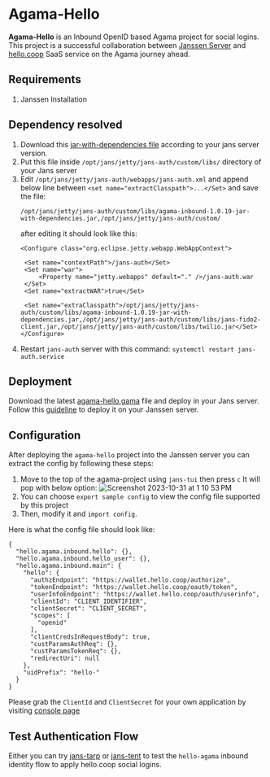 # Agama-Hello

**Agama-Hello** is an Inbound OpenID based Agama project for social logins. This project is a successful collaboration between [Janssen Server](https://docs.jans.io) and [hello.coop](https://hello.coop) SaaS service on the Agama journey ahead.


## Requirements
1. Janssen Installation

## Dependency resolved
1. Download this [jar-with-dependencies file](https://maven.jans.io/maven/io/jans/agama-inbound/) according to your jans server version.
2. Put this file inside `/opt/jans/jetty/jans-auth/custom/libs/` directory of your Jans server
3. Edit `/opt/jans/jetty/jans-auth/webapps/jans-auth.xml` and append below line between `<set name="extractClasspath">...</Set>` and save the file:
   ```
   /opt/jans/jetty/jans-auth/custom/libs/agama-inbound-1.0.19-jar-with-dependencies.jar,/opt/jans/jetty/jans-auth/custom/
   ```   
   after editing it should look like this:
   ```
   <Configure class="org.eclipse.jetty.webapp.WebAppContext">

    <Set name="contextPath">/jans-auth</Set>
    <Set name="war">
        <Property name="jetty.webapps" default="." />/jans-auth.war
    </Set>
    <Set name="extractWAR">true</Set>

    <Set name="extraClasspath">/opt/jans/jetty/jans-auth/custom/libs/agama-inbound-1.0.19-jar-with-dependencies.jar,/opt/jans/jetty/jans-auth/custom/libs/jans-fido2-client.jar,/opt/jans/jetty/jans-auth/custom/libs/twilio.jar</Set></Configure>
   ```
4. Restart `jans-auth` server with this command: `systemctl restart jans-auth.service`

## Deployment

Download the latest [agama-hello.gama](https://github.com/GluuFederation/agama-hello/releases/latest/download/agama-hello.gama) file and deploy in your Jans server. Follow this [guideline](https://agama-lab.gluu.org/agama-101/deploying-an-agama-project-to-jans-server/) to deploy it on your Janssen server.

## Configuration

After deploying the `agama-hello` project into the Janssen server you can extract the config by following these steps:
1. Move to the top of the agama-project using `jans-tui` then press `c` It will pop with below option:
   ![Screenshot 2023-10-31 at 1 10 53 PM](https://github.com/imShakil/hello-agama/assets/20867846/205cfaf8-7923-428c-bffe-c83212cec0c1)
2. You can choose `export sample config` to view the config file supported by this project
3. Then, modify it and `import config`.

Here is what the config file should look like:

```
{
  "hello.agama.inbound.hello": {},
  "hello.agama.inbound.hello_user": {},
  "hello.agama.inbound.main": {
    "hello": {
      "authzEndpoint": "https://wallet.hello.coop/authorize",
      "tokenEndpoint": "https://wallet.hello.coop/oauth/token",
      "userInfoEndpoint": "https://wallet.hello.coop/oauth/userinfo",
      "clientId": "CLIENT_IDENTIFIER",
      "clientSecret": "CLIENT_SECRET",
      "scopes": [
        "openid"
      ],
      "clientCredsInRequestBody": true,
      "custParamsAuthReq": {},
      "custParamsTokenReq": {},
      "redirectUri": null
    },
    "uidPrefix": "hello-"
  }
}
```

Please grab the `ClientId` and `ClientSecret` for your own application by visiting [console page](https://console.hello.coop)

## Test Authentication Flow

Either you can try [jans-tarp](https://github.com/JanssenProject/jans/tree/main/demos/jans-tarp) or [jans-tent](https://github.com/JanssenProject/jans/tree/main/demos/jans-tent) to test the `hello-agama` inbound identity flow to apply hello.coop social logins.
